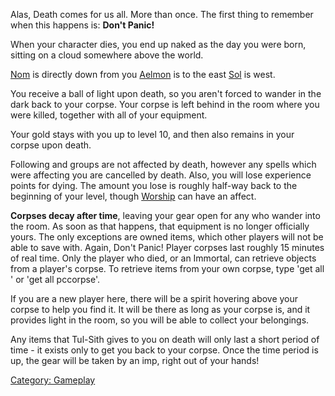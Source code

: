 Alas, Death comes for us all. More than once. The first thing to
remember when this happens is: **Don't Panic!**

When your character dies, you end up naked as the day you were born,
sitting on a cloud somewhere above the world.

[Nom](Nom "wikilink") is directly down from you
[Aelmon](Aelmon "wikilink") is to the east [Sol](Sol "wikilink") is
west.

You receive a ball of light upon death, so you aren't forced to wander
in the dark back to your corpse. Your corpse is left behind in the room
where you were killed, together with all of your equipment.

Your gold stays with you up to level 10, and then also remains in your
corpse upon death.

Following and groups are not affected by death, however any spells which
were affecting you are cancelled by death. Also, you will lose
experience points for dying. The amount you lose is roughly half-way
back to the beginning of your level, though
[Worship](Worship "wikilink") can have an affect.

**Corpses decay after time**, leaving your gear open for any who wander
into the room. As soon as that happens, that equipment is no longer
officially yours. The only exceptions are owned items, which other
players will not be able to save with. Again, Don't Panic! Player
corpses last roughly 15 minutes of real time. Only the player who died,
or an Immortal, can retrieve objects from a player's corpse. To retrieve
items from your own corpse, type 'get all <yourname>' or 'get all
pccorpse'.

If you are a new player here, there will be a spirit hovering above your
corpse to help you find it. It will be there as long as your corpse is,
and it provides light in the room, so you will be able to collect your
belongings.

Any items that Tul-Sith gives to you on death will only last a short
period of time - it exists only to get you back to your corpse. Once the
time period is up, the gear will be taken by an imp, right out of your
hands!

[Category: Gameplay](Category:_Gameplay "wikilink")
